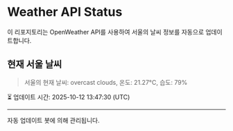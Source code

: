 
# Weather API Status

이 리포지토리는 OpenWeather API를 사용하여 서울의 날씨 정보를 자동으로 업데이트합니다.

## 현재 서울 날씨
> 서울의 현재 날씨: overcast clouds, 온도: 21.27°C, 습도: 79%

⏳ 업데이트 시간: 2025-10-12 13:47:30 (UTC)

---
자동 업데이트 봇에 의해 관리됩니다.
